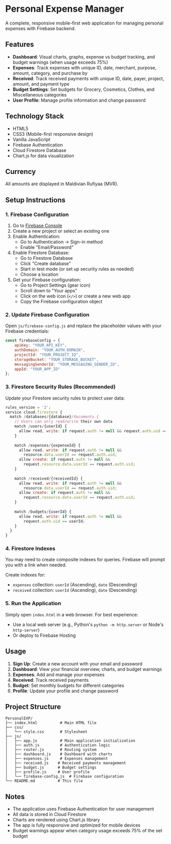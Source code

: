 # Personal Expense Manager

A complete, responsive mobile-first web application for managing personal expenses with Firebase backend.

## Features

- **Dashboard**: Visual charts, graphs, expense vs budget tracking, and budget warnings (when usage exceeds 75%)
- **Expenses**: Track expenses with unique ID, date, merchant, purpose, amount, category, and purchase by
- **Received**: Track received payments with unique ID, date, payer, project, amount, and payment type
- **Budget Settings**: Set budgets for Grocery, Cosmetics, Clothes, and Miscellaneous categories
- **User Profile**: Manage profile information and change password

## Technology Stack

- HTML5
- CSS3 (Mobile-first responsive design)
- Vanilla JavaScript
- Firebase Authentication
- Cloud Firestore Database
- Chart.js for data visualization

## Currency

All amounts are displayed in Maldivian Rufiyaa (MVR).

## Setup Instructions

### 1. Firebase Configuration

1. Go to [Firebase Console](https://console.firebase.google.com/)
2. Create a new project or select an existing one
3. Enable Authentication:
   - Go to Authentication → Sign-in method
   - Enable "Email/Password"
4. Enable Firestore Database:
   - Go to Firestore Database
   - Click "Create database"
   - Start in test mode (or set up security rules as needed)
   - Choose a location
5. Get your Firebase configuration:
   - Go to Project Settings (gear icon)
   - Scroll down to "Your apps"
   - Click on the web icon (`</>`) or create a new web app
   - Copy the Firebase configuration object

### 2. Update Firebase Configuration

Open `js/firebase-config.js` and replace the placeholder values with your Firebase credentials:

```javascript
const firebaseConfig = {
    apiKey: "YOUR_API_KEY",
    authDomain: "YOUR_AUTH_DOMAIN",
    projectId: "YOUR_PROJECT_ID",
    storageBucket: "YOUR_STORAGE_BUCKET",
    messagingSenderId: "YOUR_MESSAGING_SENDER_ID",
    appId: "YOUR_APP_ID"
};
```

### 3. Firestore Security Rules (Recommended)

Update your Firestore security rules to protect user data:

```javascript
rules_version = '2';
service cloud.firestore {
  match /databases/{database}/documents {
    // Users can only read/write their own data
    match /users/{userId} {
      allow read, write: if request.auth != null && request.auth.uid == userId;
    }
    
    match /expenses/{expenseId} {
      allow read, write: if request.auth != null && 
        resource.data.userId == request.auth.uid;
      allow create: if request.auth != null && 
        request.resource.data.userId == request.auth.uid;
    }
    
    match /received/{receivedId} {
      allow read, write: if request.auth != null && 
        resource.data.userId == request.auth.uid;
      allow create: if request.auth != null && 
        request.resource.data.userId == request.auth.uid;
    }
    
    match /budgets/{userId} {
      allow read, write: if request.auth != null && 
        request.auth.uid == userId;
    }
  }
}
```

### 4. Firestore Indexes

You may need to create composite indexes for queries. Firebase will prompt you with a link when needed.

Create indexes for:
- `expenses` collection: `userId` (Ascending), `date` (Descending)
- `received` collection: `userId` (Ascending), `date` (Descending)

### 5. Run the Application

Simply open `index.html` in a web browser. For best experience:
- Use a local web server (e.g., Python's `python -m http.server` or Node's `http-server`)
- Or deploy to Firebase Hosting

## Usage

1. **Sign Up**: Create a new account with your email and password
2. **Dashboard**: View your financial overview, charts, and budget warnings
3. **Expenses**: Add and manage your expenses
4. **Received**: Track received payments
5. **Budget**: Set monthly budgets for different categories
6. **Profile**: Update your profile and change password

## Project Structure

```
PersonalEXP/
├── index.html          # Main HTML file
├── css/
│   └── style.css       # Stylesheet
├── js/
│   ├── app.js          # Main application initialization
│   ├── auth.js         # Authentication logic
│   ├── router.js       # Routing system
│   ├── dashboard.js    # Dashboard with charts
│   ├── expenses.js     # Expenses management
│   ├── received.js    # Received payments management
│   ├── budget.js      # Budget settings
│   ├── profile.js     # User profile
│   └── firebase-config.js  # Firebase configuration
└── README.md          # This file
```

## Notes

- The application uses Firebase Authentication for user management
- All data is stored in Cloud Firestore
- Charts are rendered using Chart.js library
- The app is fully responsive and optimized for mobile devices
- Budget warnings appear when category usage exceeds 75% of the set budget

